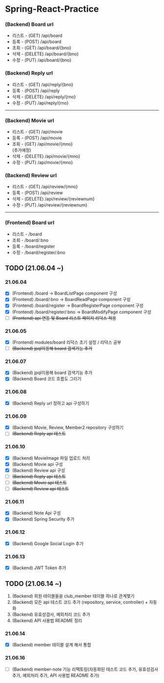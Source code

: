 # Spring-React-Practice

### (Backend) Board url
* 리스트 - (GET) /api/board
* 등록 - (POST) /api/board
* 조회 - (GET) /api/board/{bno}
* 삭제 - (DELETE) /api/board/{bno}
* 수정 - (PUT) /api/board/{bno}

### (Backend) Reply url
* 리스트 - (GET) /api/reply/{bno}
* 등록 - (POST) /api/reply
* 삭제 - (DELETE) /api/reply/{rno}
* 수정 - (PUT) /api/reply/{rno}

---

### (Backend) Movie url
* 리스트 - (GET) /api/movie
* 등록 - (POST) /api/movie
* 조회 - (GET) /api/movie/{mno}   
  (추가예정)
* 삭제 - (DELETE) /api/movie/{mno}
* 수정 - (PUT) /api/movie/{mno}

### (Backend) Review url
* 리스트 - (GET) /api/review/{mno}
* 등록 - (POST) /api/review
* 삭제 - (DELETE) /api/review/{reviewnum}
* 수정 - (PUT) /api/review/{reviewnum}

---

### (Frontend) Board url
* 리스트 - /board
* 조회 - /board/:bno
* 등록 - /board/register
* 수정 - /board/register/:bno

## TODO (21.06.04 ~)

### 21.06.04

- [x] (Frontend) /board -> BoardListPage component 구성
- [x] (Frontend) /board/:bno -> BoardReadPage component 구성
- [x] (Frontend) /board/register -> BoardRegisterPage component 구성
- [x] (Frontend) /board/register/:bno -> BoardModifyPage component 구성
- [ ] ~~(Frontend) api 연동 및 Board 리스트 페이지 리덕스 적용~~

### 21.06.05

- [x] (Frontend) modules/board 리덕스 초기 설정 / 리덕스 공부
- [ ] ~~(Backend) jpql이용해 board 검색기능 추가~~

### 21.06.07

- [x] (Backend) jpql이용해 board 검색기능 추가
- [x] (Backend) Board 코드 흐름도 그리기 

### 21.06.08

- [x] (Backend) Reply url 정하고 api 구성하기

### 21.06.09

- [x] (Backend) Movie, Review, Member2 repository 구성하기
- [ ] ~~(Backend) Reply api 테스트~~

### 21.06.10

- [x] (Backend) MovieImage 파일 업로드 처리
- [x] (Backend) Movie api 구성
- [x] (Backend) Review api 구성
- [ ] ~~(Backend) Reply api 테스트~~
- [ ] ~~(Backend) Movie api 테스트~~
- [ ] ~~(Backend) Review api 테스트~~

### 21.06.11

- [x] (Backend) Note Api 구성
- [x] (Backend) Spring Security 추가

### 21.06.12

- [x] (Backend) Google Social Login 추가

### 21.06.13

- [x] (Backend) JWT Token 추가

## TODO (21.06.14 ~)

1. (Backend) 회원 테이블들을 club_member 테이블 하나로 관계맺기
2. (Backend) 모든 api 테스트 코드 추가 (repository, service, controller) + 자동화
3. (Backend) 유효성검사, 예외처리 코드 추가
4. (Backend) API 사용법 README 정리

### 21.06.14

- [x] (Backend) member 테이블 설계 해서 통합

### 21.06.16

- [ ] (Backend) member-note 기능 리팩토링(자동화된 테스트 코드 추가, 유효성검사 추가, 예외처리 추가, API 사용법 README 추가)